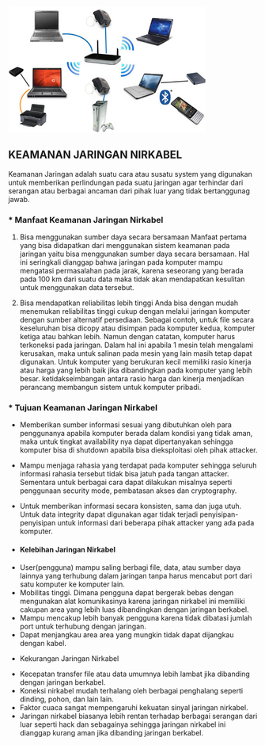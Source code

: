 ![Image](mus.jpg)

##  KEAMANAN JARINGAN NIRKABEL
Keamanan Jaringan adalah suatu cara atau susatu system yang digunakan untuk memberikan perlindungan pada suatu jaringan agar terhindar dari serangan atau berbagai ancaman dari pihak luar yang tidak bertanggunag jawab.

### * Manfaat Keamanan Jaringan Nirkabel

1. Bisa menggunakan sumber daya secara bersamaan
Manfaat pertama yang bisa didapatkan dari menggunakan sistem keamanan pada jaringan yaitu bisa menggunakan sumber daya secara bersamaan. Hal ini seringkali dianggap bahwa jaringan pada komputer mampu mengatasi permasalahan pada jarak, karena seseorang yang berada pada 100 km dari suatu data maka tidak akan mendapatkan kesulitan untuk menggunakan data tersebut.

2. Bisa mendapatkan reliabilitas lebih tinggi
Anda bisa dengan mudah menemukan reliabilitas tinggi cukup dengan melalui jaringan komputer dengan sumber alternatif persediaan. Sebagai contoh, untuk file secara keseluruhan bisa dicopy atau disimpan pada komputer kedua, komputer ketiga atau bahkan lebih. Namun dengan catatan, komputer harus terkoneksi pada jaringan. Dalam hal ini apabila 1 mesin telah mengalami kerusakan, maka untuk salinan pada mesin yang lain masih tetap dapat digunakan. Untuk komputer yang berukuran kecil memiliki rasio kinerja atau harga yang lebih baik jika dibandingkan pada komputer yang lebih besar. ketidakseimbangan antara rasio harga dan kinerja menjadikan perancang membangun sistem untuk komputer pribadi.

### * Tujuan Keamanan Jaringan Nirkabel

- Memberikan sumber informasi sesuai yang dibutuhkan oleh para penggunanya apabila komputer berada dalam kondisi yang tidak aman, maka untuk tingkat availability nya dapat      dipertanyakan sehingga komputer bisa di shutdown apabila bisa dieksploitasi oleh pihak attacker.
- Mampu menjaga rahasia yang terdapat pada komputer sehingga seluruh informasi rahasia tersebut tidak bisa jatuh pada tangan attacker. Sementara untuk berbagai cara dapat dilakukan misalnya seperti penggunaan security mode, pembatasan akses dan cryptography.
- Untuk memberikan informasi secara konsisten, sama dan juga utuh. Untuk data integrity dapat digunakan agar tidak terjadi penyisipan-penyisipan untuk informasi dari beberapa pihak attacker yang ada pada komputer.

- #### Kelebihan Jaringan Nirkabel
* User(pengguna) mampu saling berbagi file, data, atau sumber daya lainnya yang terhubung dalam jaringan tanpa harus mencabut port dari satu komputer ke komputer lain.
* Mobilitas tinggi. Dimana pengguna dapat bergerak bebas dengan mengunakan alat komunikasinya karena jaringan nirkabel ini memiliki cakupan area yang lebih luas dibandingkan dengan jaringan berkabel.
* Mampu mencakup lebih banyak pengguna karena tidak dibatasi jumlah port untuk terhubung dengan jaringan.
* Dapat menjangkau area area yang mungkin tidak dapat dijangkau dengan kabel.

- Kekurangan Jaringan Nirkabel

* Kecepatan transfer file atau data umumnya lebih lambat jika dibanding dengan jaringan berkabel.
* Koneksi nirkabel mudah terhalang oleh berbagai penghalang seperti dinding, pohon, dan lain lain.
* Faktor cuaca sangat mempengaruhi kekuatan sinyal jaringan nirkabel.
* Jaringan nirkabel biasanya lebih rentan terhadap berbagai serangan dari luar seperti hack dan sebagainya sehingga jaringan nirkabel ini dianggap kurang aman jika dibanding jaringan berkabel.









